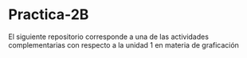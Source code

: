 # Practica-2B
El siguiente repositorio corresponde a una de las actividades complementarias con respecto a la unidad 1 en materia de graficación
